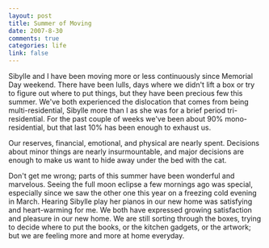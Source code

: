 ```yaml
--- 
layout: post
title: Summer of Moving
date: 2007-8-30
comments: true
categories: life
link: false
---
```

Sibylle and I have been moving more or less continuously since Memorial Day weekend.  There have been lulls, days where we didn't lift a box or try to figure out where to put things, but they have been precious few this summer.  We've both experienced the dislocation that comes from being multi-residential, Sibylle more than I as she was for a brief period tri-residential.  For the past couple of weeks we've been about 90% mono-residential, but that last 10% has been enough to exhaust us.

Our reserves, financial, emotional, and physical are nearly spent.  Decisions about minor things are nearly insurmountable, and major decisions are enough to make us want to hide away under the bed with the cat.

Don't get me wrong; parts of this summer have been wonderful and marvelous.  Seeing the full moon eclipse a few mornings ago was special, especially since we saw the other one this year on a freezing cold evening in March.  Hearing Sibylle play her pianos in our new home was satisfying and heart-warming for me.  We both have expressed growing satisfaction and pleasure in our new home.  We are still sorting through the boxes, trying to decide where to put the books, or the kitchen gadgets, or the artwork; but we are feeling more and more at home everyday.
